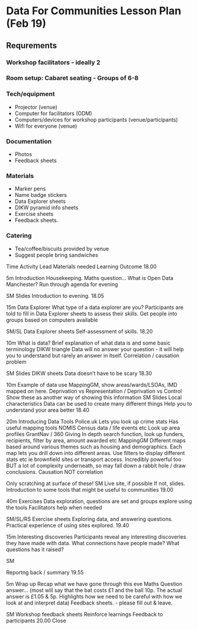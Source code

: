 # Data For Communities Lesson Plan (Feb 19)

## Requrements
### Workshop facilitators - ideally 2
### Room setup: Cabaret seating - Groups of 6-8
### Tech/equipment
+ Projector (venue)
+ Computer for facilitators (ODM)
+ Computers/devices for workshop participants (venue/participants)
+ Wifi for everyone (venue)
### Documentation
+ Photos
+ Feedback sheets
### Materials
+ Marker pens
+ Name badge stickers
+ Data Explorer sheets
+ DIKW pyramid info sheets
+ Exercise sheets
+ Feedback sheets.
### Catering
+ Tea/coffee/biscuits provided by venue 
+ Suggest people bring sandwiches


Time
Activity
Lead
Materials needed
Learning Outcome
18.00

5m
Introduction
Housekeeping.
Maths question...
What is Open Data Manchester?
Run through agenda for evening

SM
Slides
Introduction to evening.
18.05

15m
Data Explorer
What type of a data explorer are you? Participants are told to fill in Data Explorer sheets to assess their skills.
Get people into groups based on computers available

SM/SL
Data Explorer sheets
Self-assessment of skills.
18.20

10m
What is data?
Brief explanation of what data is and some basic terminology
DIKW triangle
Data will no answer your question - it will help you to understand but rarely an answer in itself. 
Correlation / causation problem

SM
Slides
DIKW sheets
Data doesn’t have to be scary
18.30

10m
Example of data use
MappingGM, show areas/wards/LSOAs, IMD mapped on here.
Deprivation vs Representation / Deprivation vs Control
Show these as another way of showing this information
SM
Slides
Local characteristics
Data can be used to create many different things
Help you to understand your area better
18.40

20m
Introducing Data Tools 
Police.uk
Lets you look up crime stats
Has useful mapping tools
NOMIS
Census data / life events etc
Look up area profiles
GrantNav / 360 Giving
In depth search function, look up funders, recipients, filter by area, amount awarded etc
MappingGM
Different maps based around various themes such as housing and demographics.
Each map lets you drill down into different areas. 
Use filters to display different stats etc ie brownfield sites or transport access.
Incredibly powerful too BUT a lot of complexity underneath, so may fall down a rabbit hole / draw conclusions.
Causation NOT correlation

Only scratching at surface of these!
SM
Live site, if possible
If not, slides.
Introduction to some tools that might be useful to communities
19.00

40m
Exercises
Data exploration, questions are set and groups explore using the tools
Facilitators help when needed

SM/SL/RS
Exercise sheets
Exploring data, and answering questions.
Practical experience of using sites explored.
19.40

15m
Interesting discoveries
Participants reveal any interesting discoveries they have made with data.
What connections have people made?
What questions has it raised?

SM


Reportng back / summary
19.55

5m
Wrap up
Recap what we have gone through this eve
Maths Question answer… 
(most will say that the bat costs £1 and the ball 10p. The actual answer is £1.05 & 5p. Highlights how we need to be careful with how we look at and interpret data)
Feedback sheets. - please fill out & leave.

SM
Workshop feedback sheets
Reinforce learnings
Feedback to participants
20.00
Close




 
    
